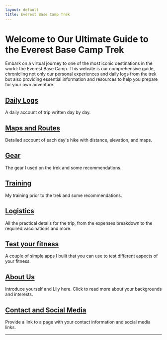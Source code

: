 ```yaml
---
layout: default
title: Everest Base Camp Trek
---
```


# Welcome to Our Ultimate Guide to the Everest Base Camp Trek

Embark on a virtual journey to one of the most iconic destinations in the world: the Everest Base Camp. This website is our comprehensive guide, chronicling not only our personal experiences and daily logs from the trek but also providing essential information and resources to help you prepare for your own adventure.


## [Daily Logs](/daily-logs)
A daily account of trip written day by day.

## [Maps and Routes](/maps-and-routes)
Detailed account of each day's hike with distance, elevation, and maps.

## [Gear](/gear-recommendations)
The gear I used on the trek and some recommendations.

## [Training](/training-suggestions)
My training prior to the trek and some recommendations.

## [Logistics](/logistics)
All the practical details for the trip, from the expenses breakdown to the required vaccinations and more.

## [Test your fitness](/streamlit-apps)
A couple of simple apps I built that you can use to test different aspects of your fitness.

## [About Us](/about-us)
Introduce yourself and Lily here. Click to read more about your backgrounds and interests.

## [Contact and Social Media](/contact)
Provide a link to a page with your contact information and social media links.

---

